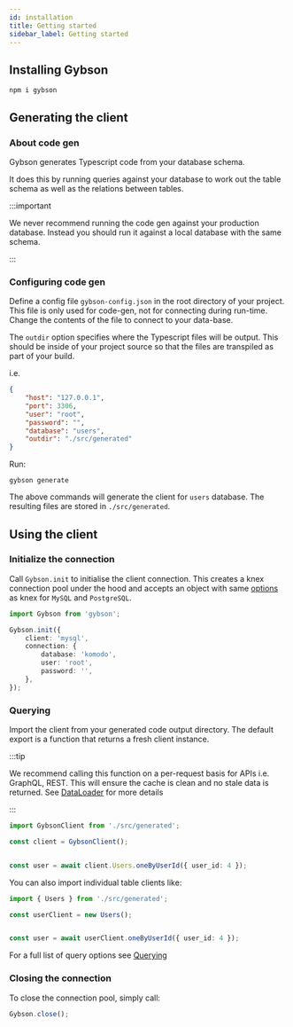 ```yaml
---
id: installation
title: Getting started
sidebar_label: Getting started
---
```


## Installing Gybson

```
npm i gybson
```

## Generating the client

### About code gen

Gybson generates Typescript code from your database schema.

It does this by running queries against your database to work out the table schema as well as the relations between tables.

:::important

We never recommend running the code gen against your production database. Instead you should run it against a local database with the same schema.

:::

### Configuring code gen

Define a config file `gybson-config.json` in the root directory of your project.
This file is only used for code-gen, not for connecting during run-time.
Change the contents of the file to connect to your data-base.

The `outdir` option specifies where the Typescript files will be output.
This should be inside of your project source so that the files are transpiled as part of your build.

i.e.

```json
{
    "host": "127.0.0.1",
    "port": 3306,
    "user": "root",
    "password": "",
    "database": "users",
    "outdir": "./src/generated"
}
```

Run:

```
gybson generate
```

The above commands will generate the client for `users` database.
The resulting files are stored in `./src/generated`.

## Using the client

### Initialize the connection

Call `Gybson.init` to initialise the client connection.
This creates a knex connection pool under the hood and accepts an object with same [options](http://knexjs.org/#Installation-client) as knex for `MySQL` and `PostgreSQL`.

```typescript
import Gybson from 'gybson';

Gybson.init({
    client: 'mysql',
    connection: {
        database: 'komodo',
        user: 'root',
        password: '',
    },
});
```

### Querying

Import the client from your generated code output directory.
The default export is a function that returns a fresh client instance.

:::tip

We recommend calling this function on a per-request basis for APIs i.e. GraphQL, REST.
This will ensure the cache is clean and no stale data is returned.
See [DataLoader](https://github.com/graphql/dataloader#caching-per-request) for more details

:::

```typescript
import GybsonClient from './src/generated';

const client = GybsonClient();


const user = await client.Users.oneByUserId({ user_id: 4 });

```

You can also import individual table clients like:

```typescript
import { Users } from './src/generated';

const userClient = new Users();


const user = await userClient.oneByUserId({ user_id: 4 });

```

For a full list of query options see [Querying](querying.md)

### Closing the connection

To close the connection pool, simply call:

```typescript
Gybson.close();
```
